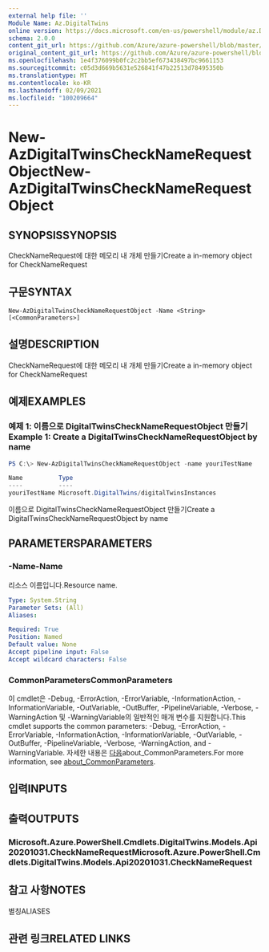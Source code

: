 ```yaml
---
external help file: ''
Module Name: Az.DigitalTwins
online version: https://docs.microsoft.com/en-us/powershell/module/az.DigitalTwins/new-AzDigitalTwinsCheckNameRequestObject
schema: 2.0.0
content_git_url: https://github.com/Azure/azure-powershell/blob/master/src/DigitalTwins/help/New-AzDigitalTwinsCheckNameRequestObject.md
original_content_git_url: https://github.com/Azure/azure-powershell/blob/master/src/DigitalTwins/help/New-AzDigitalTwinsCheckNameRequestObject.md
ms.openlocfilehash: 1e4f376099b0fc2c2bb5ef673438497bc9661153
ms.sourcegitcommit: c05d3d669b5631e526841f47b22513d78495350b
ms.translationtype: MT
ms.contentlocale: ko-KR
ms.lasthandoff: 02/09/2021
ms.locfileid: "100209664"
---
```

# <span data-ttu-id="58cd5-101">New-AzDigitalTwinsCheckNameRequestObject</span><span class="sxs-lookup"><span data-stu-id="58cd5-101">New-AzDigitalTwinsCheckNameRequestObject</span></span>

## <span data-ttu-id="58cd5-102">SYNOPSIS</span><span class="sxs-lookup"><span data-stu-id="58cd5-102">SYNOPSIS</span></span>
<span data-ttu-id="58cd5-103">CheckNameRequest에 대한 메모리 내 개체 만들기</span><span class="sxs-lookup"><span data-stu-id="58cd5-103">Create a in-memory object for CheckNameRequest</span></span>

## <span data-ttu-id="58cd5-104">구문</span><span class="sxs-lookup"><span data-stu-id="58cd5-104">SYNTAX</span></span>

```
New-AzDigitalTwinsCheckNameRequestObject -Name <String> [<CommonParameters>]
```

## <span data-ttu-id="58cd5-105">설명</span><span class="sxs-lookup"><span data-stu-id="58cd5-105">DESCRIPTION</span></span>
<span data-ttu-id="58cd5-106">CheckNameRequest에 대한 메모리 내 개체 만들기</span><span class="sxs-lookup"><span data-stu-id="58cd5-106">Create a in-memory object for CheckNameRequest</span></span>

## <span data-ttu-id="58cd5-107">예제</span><span class="sxs-lookup"><span data-stu-id="58cd5-107">EXAMPLES</span></span>

### <span data-ttu-id="58cd5-108">예제 1: 이름으로 DigitalTwinsCheckNameRequestObject 만들기</span><span class="sxs-lookup"><span data-stu-id="58cd5-108">Example 1: Create a DigitalTwinsCheckNameRequestObject by name</span></span>
```powershell
PS C:\> New-AzDigitalTwinsCheckNameRequestObject -name youriTestName

Name          Type
----          ----
youriTestName Microsoft.DigitalTwins/digitalTwinsInstances
```

<span data-ttu-id="58cd5-109">이름으로 DigitalTwinsCheckNameRequestObject 만들기</span><span class="sxs-lookup"><span data-stu-id="58cd5-109">Create a DigitalTwinsCheckNameRequestObject by name</span></span>

## <span data-ttu-id="58cd5-110">PARAMETERS</span><span class="sxs-lookup"><span data-stu-id="58cd5-110">PARAMETERS</span></span>

### <span data-ttu-id="58cd5-111">-Name</span><span class="sxs-lookup"><span data-stu-id="58cd5-111">-Name</span></span>
<span data-ttu-id="58cd5-112">리소스 이름입니다.</span><span class="sxs-lookup"><span data-stu-id="58cd5-112">Resource name.</span></span>

```yaml
Type: System.String
Parameter Sets: (All)
Aliases:

Required: True
Position: Named
Default value: None
Accept pipeline input: False
Accept wildcard characters: False
```

### <span data-ttu-id="58cd5-113">CommonParameters</span><span class="sxs-lookup"><span data-stu-id="58cd5-113">CommonParameters</span></span>
<span data-ttu-id="58cd5-114">이 cmdlet은 -Debug, -ErrorAction, -ErrorVariable, -InformationAction, -InformationVariable, -OutVariable, -OutBuffer, -PipelineVariable, -Verbose, -WarningAction 및 -WarningVariable의 일반적인 매개 변수를 지원합니다.</span><span class="sxs-lookup"><span data-stu-id="58cd5-114">This cmdlet supports the common parameters: -Debug, -ErrorAction, -ErrorVariable, -InformationAction, -InformationVariable, -OutVariable, -OutBuffer, -PipelineVariable, -Verbose, -WarningAction, and -WarningVariable.</span></span> <span data-ttu-id="58cd5-115">자세한 내용은 [다음](http://go.microsoft.com/fwlink/?LinkID=113216)about_CommonParameters.</span><span class="sxs-lookup"><span data-stu-id="58cd5-115">For more information, see [about_CommonParameters](http://go.microsoft.com/fwlink/?LinkID=113216).</span></span>

## <span data-ttu-id="58cd5-116">입력</span><span class="sxs-lookup"><span data-stu-id="58cd5-116">INPUTS</span></span>

## <span data-ttu-id="58cd5-117">출력</span><span class="sxs-lookup"><span data-stu-id="58cd5-117">OUTPUTS</span></span>

### <span data-ttu-id="58cd5-118">Microsoft.Azure.PowerShell.Cmdlets.DigitalTwins.Models.Api20201031.CheckNameRequest</span><span class="sxs-lookup"><span data-stu-id="58cd5-118">Microsoft.Azure.PowerShell.Cmdlets.DigitalTwins.Models.Api20201031.CheckNameRequest</span></span>

## <span data-ttu-id="58cd5-119">참고 사항</span><span class="sxs-lookup"><span data-stu-id="58cd5-119">NOTES</span></span>

<span data-ttu-id="58cd5-120">별칭</span><span class="sxs-lookup"><span data-stu-id="58cd5-120">ALIASES</span></span>

## <span data-ttu-id="58cd5-121">관련 링크</span><span class="sxs-lookup"><span data-stu-id="58cd5-121">RELATED LINKS</span></span>

